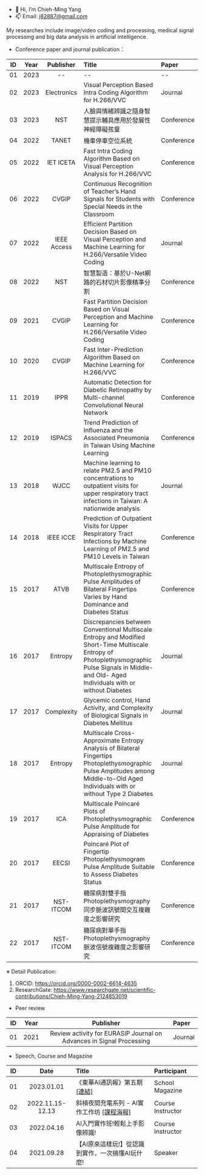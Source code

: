 - 👋 Hi, I’m Chieh-Ming Yang
- 📫 Email: j82887@gmail.com

My researches include image/video coding and processing, medical signal processing and big data analysis in artificial intelligence.
- Conference paper and journal publication：

| ID | Year | Publisher | Title | Paper |
| :----: | :----: | :----: | :---- | :---- | 
| 01 | 2023 | -- | -- | -- | 
| 02 | 2023 | Electronics | Visual Perception Based Intra Coding Algorithm for H.266/VVC | Journal |
| 03 | 2023 | NST | 人臉與情緒辨識之隨身智慧提示輔具應用於發展性神經障礙孩童 | Conference |
| 04 | 2022 | TANET | 機車停車空位系統 | Conference |
| 05 | 2022 | IET ICETA | Fast Intra Coding Algorithm Based on Visual Perception Analysis for H.266/VVC | Conference |
| 06 | 2022 | CVGIP | Continuous Recognition of Teacher’s Hand Signals for Students with Special Needs in the Classroom | Conference |
| 07 | 2022 | IEEE Access | Efficient Partition Decision Based on Visual Perception and Machine Learning for H.266/Versatile Video Coding | Journal |
| 08 | 2022 | NST | 智慧製造：基於U-Net網路的石材切片影像精準分割 | Conference |
| 09 | 2021 | CVGIP | Fast Partition Decision Based on Visual Perception and Machine Learning for H.266/Versatile Video Coding | Conference |
| 10 | 2020 | CVGIP | Fast Inter-Prediction Algorithm Based on Machine Learning for H.266/VVC | Conference |
| 11 | 2019 | IPPR | Automatic Detection for Diabetic Retinopathy by Multi-channel Convolutional Neural Network | Conference |
| 12 | 2019 | ISPACS | Trend Prediction of Influenza and the Associated Pneumonia in Taiwan Using Machine Learning | Conference |
| 13 | 2018 | WJCC | Machine learning to relate PM2.5 and PM10 concentrations to outpatient visits for upper respiratory tract infections in Taiwan: A nationwide analysis | Journal |
| 14 | 2018 | IEEE ICCE | Prediction of Outpatient Visits for Upper Respiratory Tract Infections by Machine Learning of PM2.5 and PM10 Levels in Taiwan | Conference |
| 15 | 2017 | ATVB | Multiscale Entropy of Photoplethysmographic Pulse Amplitudes of Bilateral Fingertips Varies by Hand Dominance and Diabetes Status | Conference |
| 16 | 2017 | Entropy | Discrepancies between Conventional Multiscale Entropy and Modified Short-Time Multiscale Entropy of Photoplethysmographic Pulse Signals in Middle- and Old- Aged Individuals with or without Diabetes | Journal |
| 17 | 2017 | Complexity | Glycemic control, Hand Activity, and Complexity of Biological Signals in Diabetes Mellitus | Journal |
| 18 | 2017 | Entropy | Multiscale Cross-Approximate Entropy Analysis of Bilateral Fingertips Photoplethysmographic Pulse Amplitudes among Middle-to-Old Aged Individuals with or without Type 2 Diabetes | Journal |
| 19 | 2017 | ICA | Multiscale Poincaré Plots of Photoplethysmographic Pulse Amplitude for Appraising of Diabetes | Conference |
| 20 | 2017 | EECSI | Poincaré Plot of Fingertip Photoplethysmogram Pulse Amplitude Suitable to Assess Diabetes Status | Conference |
| 21 | 2017 | NST-ITCOM | 糖尿病對雙手指Photoplethysmography同步脈波訊號間交互複雜度之影響研究 | Conference |
| 22 | 2017 | NST-ITCOM | 糖尿病對單手指Photoplethysmography脈波信號複雜度之影響研究 | Conference |

※ Detail Publication: 
1. ORCID: https://orcid.org/0000-0002-6614-4635
2. ResearchGate: https://www.researchgate.net/scientific-contributions/Chieh-Ming-Yang-2124853019


- Peer review

| ID | Year | Publisher | Paper |
| :----: | :----: | :----: | :---- | 
| 01 | 2021 | Review activity for EURASIP Journal on Advances in Signal Processing | Journal |

- Speech, Course and Magazine

| ID | Date | Title | Participant |
| :----: | :----: | :---- | :---- | 
| 01 | 2023.01.01 | 《東華AI通訊報》第五期[[連結]](https://aioffice.ndhu.edu.tw/var/file/201/1201/img/4513/260469265.pdf) | School Magazine | 
| 02 | 2022.11.15-12.13 | 斜槓夜間充電系列 - AI實作工作坊 [[課程海報]](https://eaiot.ndhu.edu.tw/var/file/194/1194/pictures/671/m/mczh-tw800x800_large35663_706373101632.jpg) | Course Instructor |
| 03 | 2022.04.16 | AI入門實作班!輕鬆上手影像辨識! | Course Instructor |
| 04 | 2021.09.28 | 【AI原來這樣玩!】從認識到實作，一次搞懂AI玩什麼! | Speaker |


